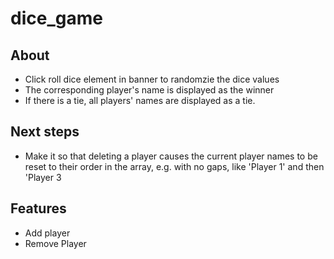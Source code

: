 # dice_game

## About
- Click roll dice element in banner to randomzie the dice values
- The corresponding player's name is displayed as the winner
- If there is a tie, all players' names are displayed as a tie.

## Next steps

- Make it so that deleting a player causes the current player names to be reset to their order in the array, e.g. with no gaps, like 'Player 1' and then 'Player 3

## Features
- Add player
- Remove Player

